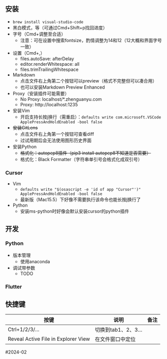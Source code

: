 ## 安装
- `brew install visual-studio-code`
- 黑白模式，等（可通过Cmd+Shift+p找回进度）
- 字号（Cmd+调整至合适）
    - 注意：可在设置中搜索fontsize，酌情调整为14和12（12大概和界面字号一致）
- 设置（Cmd+,）
    - files.autoSave: afterDelay
    - editor.renderWhitespace: all
    - files.trimTrailingWhitespace
- Markdown
    - 点击文件右上角第二个按钮可以preview（格式不完整但可以凑合用）
    - 也可以安装Markdown Preview Enhanced
- Proxy（安装插件可能需要）
    - No Proxy: localhost/*.zhenguanyu.com
    - Proxy: http://localhost:1235
- 安装Vim
    - 开启支持长按j换行（需重启）：`defaults write com.microsoft.VSCode ApplePressAndHoldEnabled -bool false`
- ~~安装GitLens~~
    - 点击文件右上角第一个按钮可查看diff
    - 过试用期后会无法使用图形历史界面
- 安装Python
    - ~~格式化：autopep8插件（pip3 install autopep8不知道是否需要）~~
    - 格式化：Black Formatter（字符串单引号会格式化成双引号）

### Cursor
- Vim
    - `defaults write "$(osascript -e 'id of app "Cursor"')" ApplePressAndHoldEnabled -bool false`
    - 最新版（Mac15.5）下好像不需要执行该命令也能长按j换行了
- Python
    - 安装ms-python时好像会默认安装cursor的python插件


## 开发
### Python
- 版本管理
    - 使用anaconda
- 调试带参数
    - TODO

### Flutter


## 快捷键
| 按键 | 说明 | 备注 |
| ---- | ---- | ---- |
| Ctrl+1/2/3/... | 切换到tab1、2、3… |  |
| Reveal Active File in Explorer View | 在文件窗口中定位 |  |

#2024-02
